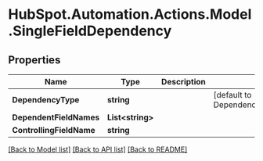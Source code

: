 # HubSpot.Automation.Actions.Model.SingleFieldDependency

## Properties

Name | Type | Description | Notes
------------ | ------------- | ------------- | -------------
**DependencyType** | **string** |  | [default to DependencyTypeEnum.SINGLEFIELD]
**DependentFieldNames** | **List&lt;string&gt;** |  | 
**ControllingFieldName** | **string** |  | 

[[Back to Model list]](../README.md#documentation-for-models) [[Back to API list]](../README.md#documentation-for-api-endpoints) [[Back to README]](../README.md)

